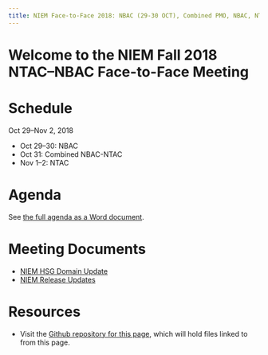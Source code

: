```yaml
---
title: NIEM Face-to-Face 2018: NBAC (29-30 OCT), Combined PMO, NBAC, NTAC (31 OCT), and NTAC (1-2 NOV) Meetings
---
```


# Welcome to the NIEM Fall 2018 NTAC&ndash;NBAC Face-to-Face Meeting

# Schedule

Oct 29&ndash;Nov 2, 2018
* Oct 29&ndash;30: NBAC
* Oct 31: Combined NBAC-NTAC
* Nov 1&ndash;2: NTAC

# Agenda

See [the full agenda as a Word document](files/full-agenda.docx).

# Meeting Documents

* [NIEM HSG Domain Update](files/NIEM-HSG-Domain-Update-102018.pptx)
* [NIEM Release Updates](files/release-updates.pptx)



# Resources

- Visit the [Github repository for this page](https://github.com/NIEM/2018-fall), which will hold files linked to from this page.
